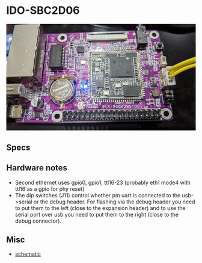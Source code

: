 # IDO-SBC2D06

![board](board_thumb.jpg)

## Specs

## Hardware notes

- Second ethernet uses gpio0, gpio1, ttl16-23 (probably eth1 mode4 with ttl16 as a gpio for phy reset)
- The dip switches (J11) control whether pm uart is connected to the usb->serial or the debug header. For flashing via the debug header you need to put them to the left (close to the expansion header) and to use the serial port over usb you need to put them to the right (close to the debug connector).

## Misc

- [schematic](ido-sbc2d06-v1b-20210311(1).pdf)
